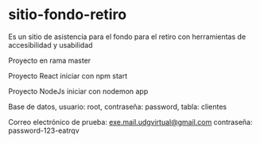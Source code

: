# sitio-fondo-retiro
Es un sitio de asistencia para el fondo para el retiro con herramientas de accesibilidad y usabilidad

Proyecto en rama master

Proyecto React iniciar con npm start

Proyecto NodeJs iniciar con nodemon app

Base de datos, usuario: root, contraseña: password, tabla: clientes

Correo electrónico de prueba: exe.mail.udgvirtual@gmail.com   contraseña: password-123-eatrqv


